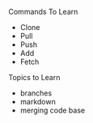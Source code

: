 Commands To Learn
- Clone
- Pull
- Push
- Add
- Fetch

Topics to Learn
- branches
- markdown
- merging code base
